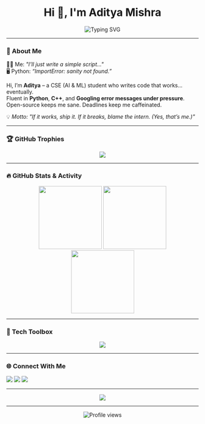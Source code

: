 
<h1 align="center">Hi 👋, I'm Aditya Mishra</h1>

<p align="center">
  <img src="https://readme-typing-svg.demolab.com?font=Fira+Code&size=24&pause=1000&center=true&vCenter=true&width=435&lines=Computer+Science+Student;AI+%26+ML+Explorer;Open+Source+Contributor;Bug+Fixer+by+Night;Code.+Debug.+Repeat." alt="Typing SVG" />
</p>

---

### 🧠 About Me

👨‍💻 Me: *"I’ll just write a simple script..."*  
🖥️ Python: *“ImportError: sanity not found.”*

Hi, I’m **Aditya** – a CSE (AI & ML) student who writes code that works... eventually.  
Fluent in **Python**, **C++**, and **Googling error messages under pressure**.  
Open-source keeps me sane. Deadlines keep me caffeinated.

💡 *Motto: "If it works, ship it. If it breaks, blame the intern. (Yes, that’s me.)"*

---

### 🏆 GitHub Trophies

<p align="center">
  <img src="https://github-profile-trophy.vercel.app/?username=AdityamishraGhb&theme=radical&no-frame=true&no-bg=true&margin-w=10" />
</p>

---

### 🔥 GitHub Stats & Activity

<p align="center">
  <img src="https://github-readme-stats.vercel.app/api?username=AdityamishraGhb&show_icons=true&theme=radical" height="165" />
  <img src="https://streak-stats.demolab.com?user=AdityamishraGhb&theme=radical&border_radius=5" height="165" />
  <br/>
  <img src="https://github-readme-stats.vercel.app/api/top-langs/?username=AdityamihraGhb&layout=compact&theme=radical" height="165" />
</p>

---

### 🧰 Tech Toolbox

<p align="center">
  <img src="https://skillicons.dev/icons?i=python,cpp,html,css,js,git,github,mysql,tensorflow,opencv,postman" />
</p>

---

### 🌐 Connect With Me

<p align="center">
 
  <a href="https://github.com/AdityamishraGhb" target="_blank"><img src="https://img.shields.io/badge/GitHub-100000?style=for-the-badge&logo=github&logoColor=white" /></a>
  <a href="https://https://www.linkedin.com/in/aditya-mishra-30ab9028b/" target="_blank"><img src="https://img.shields.io/badge/LinkedIn-0A66C2?style=for-the-badge&logo=linkedin&logoColor=white" /></a>
  <a href="https:///x.com/aditya_m03" target="_blank"><img src="https://img.shields.io/badge/Twitter-1DA1F2?style=for-the-badge&logo=twitter&logoColor=white" /></a>
</p>

---

<p align="center">
  <img src="https://quotes-github-readme.vercel.app/api?type=horizontal&theme=radical" />
</p>

---

<p align="center">
  <img src="https://komarev.com/ghpvc/?username=AdityamishraGhb&style=flat-square&color=brightgreen" alt="Profile views" />
</p>
